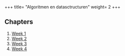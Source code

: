 +++
title= "Algoritmen en datasctructuren"
weight= 2
+++

## Chapters

1. [Week 1](/courses/algoritmen-en-datastructuren/week-1)
2. [Week 2](/courses/algoritmen-en-datastructuren/week-2)
3. [Week 3](/courses/algoritmen-en-datastructuren/week-3)
4. [Week 4](/courses/algoritmen-en-datastructuren/week-4)
